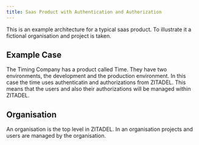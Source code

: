 ```yaml
---
title: Saas Product with Authentication and Authorization
---
```


This is an example architecture for a typical saas product. 
To illustrate it a fictional organisation and project is taken.

## Example Case

The Timing Company has a product called Time.
They have two environments, the development and the production environment.
In this case the time uses authenticatin and authorizations from ZITADEL.
This means that the users and also their authorizations will be managed within ZITADEL.

## Organisation

An organisation is the top level in ZITADEL. 
In an organisation projects and users are managed by the organisation.

